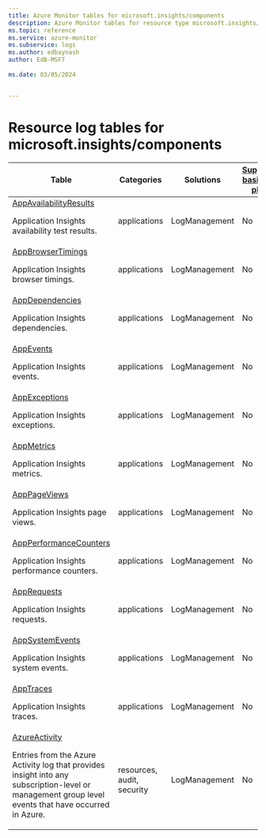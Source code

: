```yaml
---
title: Azure Monitor tables for microsoft.insights/components
description: Azure Monitor tables for resource type microsoft.insights/components
ms.topic: reference
ms.service: azure-monitor
ms.subservice: logs
ms.author: edbaynash
author: EdB-MSFT
   
ms.date: 03/05/2024


---
```


# Resource log tables for microsoft.insights/components  


| Table | Categories | Solutions|[Supports basic log plan](/azure/azure-monitor/logs/basic-logs-configure?tabs=portal-1#compare-the-basic-and-analytics-log-data-plans)| Queries|
|---|---|---|---|---|
| [AppAvailabilityResults](/azure/azure-monitor/reference/tables/AppAvailabilityResults)<p>Application Insights availability test results. | applications | LogManagement | No| -|
| [AppBrowserTimings](/azure/azure-monitor/reference/tables/AppBrowserTimings)<p>Application Insights browser timings. | applications | LogManagement | No| -|
| [AppDependencies](/azure/azure-monitor/reference/tables/AppDependencies)<p>Application Insights dependencies. | applications | LogManagement | No| [Yes](/azure/azure-monitor/reference/queries/appdependencies)|
| [AppEvents](/azure/azure-monitor/reference/tables/AppEvents)<p>Application Insights events. | applications | LogManagement | No| -|
| [AppExceptions](/azure/azure-monitor/reference/tables/AppExceptions)<p>Application Insights exceptions. | applications | LogManagement | No| [Yes](/azure/azure-monitor/reference/queries/appexceptions)|
| [AppMetrics](/azure/azure-monitor/reference/tables/AppMetrics)<p>Application Insights metrics. | applications | LogManagement | No| -|
| [AppPageViews](/azure/azure-monitor/reference/tables/AppPageViews)<p>Application Insights page views. | applications | LogManagement | No| [Yes](/azure/azure-monitor/reference/queries/apppageviews)|
| [AppPerformanceCounters](/azure/azure-monitor/reference/tables/AppPerformanceCounters)<p>Application Insights performance counters. | applications | LogManagement | No| -|
| [AppRequests](/azure/azure-monitor/reference/tables/AppRequests)<p>Application Insights requests. | applications | LogManagement | No| [Yes](/azure/azure-monitor/reference/queries/apprequests)|
| [AppSystemEvents](/azure/azure-monitor/reference/tables/AppSystemEvents)<p>Application Insights system events. | applications | LogManagement | No| -|
| [AppTraces](/azure/azure-monitor/reference/tables/AppTraces)<p>Application Insights traces. | applications | LogManagement | No| -|
| [AzureActivity](/azure/azure-monitor/reference/tables/AzureActivity)<p>Entries from the Azure Activity log that provides insight into any subscription-level or management group level events that have occurred in Azure. | resources, audit, security | LogManagement | No| [Yes](/azure/azure-monitor/reference/queries/azureactivity)|

